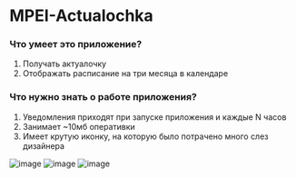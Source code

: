 # MPEI-Actualochka

### Что умеет это приложение?

1. Получать актуалочку
2. Отображать расписание на три месяца в календаре

### Что нужно знать о работе приложения?

1. Уведомления приходят при запуске приложения и каждые N часов
1. Занимает ~10мб оперативки
1. Имеет крутую иконку, на которую было потрачено много слез дизайнера

![image](https://user-images.githubusercontent.com/22962274/112563067-b34d0e00-8de9-11eb-8878-b85a978b2045.png)
![image](https://user-images.githubusercontent.com/22962274/112563076-b47e3b00-8de9-11eb-94f3-1914f0883fdf.png)
![image](https://user-images.githubusercontent.com/22962274/112563054-ae885a00-8de9-11eb-8930-9168481ad959.png)
